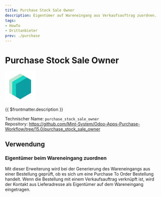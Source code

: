 ```yaml
---
title: Purchase Stock Sale Owner
description: Eigentümer auf Wareneingang aus Verkaufsauftrag zuordnen.
tags:
- HowTo
- Drittanbieter
prev: ./purchase
---
```

# Purchase Stock Sale Owner
![icon_oms_box](attachments/icons_odoo_mint_system.png)

{{ $frontmatter.description }}

Technischer Name: `purchase_stock_sale_owner`\
Repository: <https://github.com/Mint-System/Odoo-Apps-Purchase-Workflow/tree/15.0/purchase_stock_sale_owner>

## Verwendung

### Eigentümer beim Wareneingang zuordnen

Mit dieser Erweiterung wird bei der Generierung des Wareneingangs aus einer Bestellung geprüft, ob es sich um eine Purchase To Order Bestellung handelt. Wenn die Bestellung mit einem Verkaufsauftrag verknüpft ist, wird der Kontakt aus Lieferadresse als Eigentümer auf dem Wareneingang eingetragen.